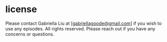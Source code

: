 # license

Please contact Gabriella Liu at [gabriellagoode@gmail.com] if you wish to use any episodes. All rights reserved. Please reach out if you have any concerns or questions. 
